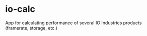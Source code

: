 # io-calc
App for calculating performance of several IO Industries products (framerate, storage, etc.)
